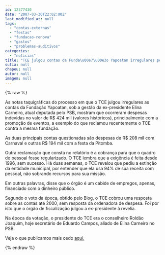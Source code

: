 ```yaml
---
id: 12377430
date: "2007-03-30T22:02:00Z"
last_modified_at: null
tags:
  - "contas-externas"
  - "festas"
  - "fundacao-renova"
  - "gastos"
  - "problemas-auditivos"
categories:
  - "noticias"
title: "TCE julgou contas da Funda\u00e7\u00e3o Yapoatan irregulares por problemas na comprova\u00e7\u00e3o de gastos com festas "
sutia: null
chapeu: null
autor: null
imagem: null
---
```

{% raw %}
<p><P>As notas taquigráficas do processo em que o TCE julgou irregulares as contas da Fundação Yapoatan, sob a gestão da ex-presidente Elina Carneiro, atual deputada pelo PSB, mostram que ocorreram despesas indevidas no valor de R$ 424 mil (valores históricos), principalmente com a promoção de eventos, a exemplo do que reclamou recentemente o TCE contra a mesma fundação.</P></p>
<p><P>As duas principais contas questionadas são despesas de R$ 208 mil com Carnaval e outras R$ 194 mil com a festa da Pitomba.</P></p>
<p><P>Outra reclamação que consta no relatório é a cobrança para que o quadro de pessoal fosse regularizado. O TCE lembra que a exigência é feita desde 1996, sem sucesso. Há duas semanas, o TCE revelou que pediu a extinção da entidade municipal, por entender que ela usa 94% de sua receita com pessoal, não sobrando recursos para sua missão.</P></p>
<p><P>Em outras palavras, disse que o órgão é um cabide de empregos, apenas, financiado com o dinheiro público.</P></p>
<p><P>Segundo o voto da época, obtido pelo Blog, o TCE cobrou uma resposta sobre as contas até 2000, sem resposta da ordenadora de despesa. Foi por isto que o órgão de fiscalização julgou a ex-presidente à revelia.</P></p>
<p><P>Na época da votação, o presidente do TCE era o conselheiro Roldão Joaquim, hoje secretário de Eduardo Campos, aliado de Elina Carneiro no PSB.</P></p>
<p><P>Veja o que publicamos mais cedo <A href=\"https://jc3.uol.com.br/blogs/blogdejamildo/2007/03/30/index.php#6528\">aqui.</A></P> </p>
{% endraw %}